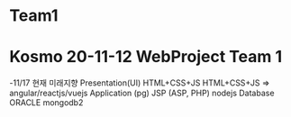 # Team1

<h1>Kosmo 20-11-12 WebProject Team 1</h1>

-11/17
                        현재             미래지향
Presentation(UI)     HTML+CSS+JS       HTML+CSS+JS => angular/reactjs/vuejs
Application (pg)     JSP (ASP, PHP)    nodejs
Database             ORACLE            mongodb2
